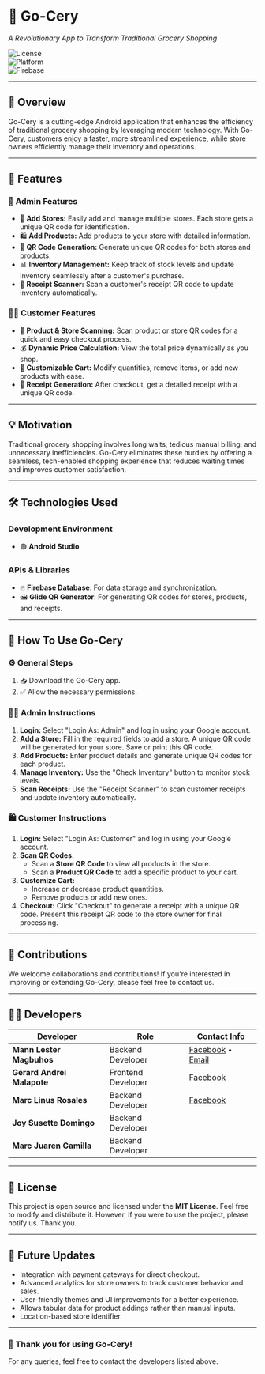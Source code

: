 # 🚀 **Go-Cery**  
*A Revolutionary App to Transform Traditional Grocery Shopping*  

![License](https://img.shields.io/badge/License-MIT-blue.svg)  
![Platform](https://img.shields.io/badge/Platform-Android-green.svg)  
![Firebase](https://img.shields.io/badge/Firebase-Integrated-orange.svg)  

---

## 🛒 **Overview**  
Go-Cery is a cutting-edge Android application that enhances the efficiency of traditional grocery shopping by leveraging modern technology. With Go-Cery, customers enjoy a faster, more streamlined experience, while store owners efficiently manage their inventory and operations.

---

## 🌟 **Features**  

### 🔧 **Admin Features**  
- 🏬 **Add Stores:** Easily add and manage multiple stores. Each store gets a unique QR code for identification.  
- 🛍️ **Add Products:** Add products to your store with detailed information.  
- 🎯 **QR Code Generation:** Generate unique QR codes for both stores and products.  
- 📊 **Inventory Management:** Keep track of stock levels and update inventory seamlessly after a customer's purchase.  
- 📄 **Receipt Scanner:** Scan a customer's receipt QR code to update inventory automatically.  

### 👨‍💻 **Customer Features**  
- 📱 **Product & Store Scanning:** Scan product or store QR codes for a quick and easy checkout process.  
- 💰 **Dynamic Price Calculation:** View the total price dynamically as you shop.  
- 🛒 **Customizable Cart:** Modify quantities, remove items, or add new products with ease.  
- 🧾 **Receipt Generation:** After checkout, get a detailed receipt with a unique QR code.  

---

## 💡 **Motivation**  
Traditional grocery shopping involves long waits, tedious manual billing, and unnecessary inefficiencies. Go-Cery eliminates these hurdles by offering a seamless, tech-enabled shopping experience that reduces waiting times and improves customer satisfaction.

---

## 🛠️ **Technologies Used**  

### **Development Environment**  
- 🟢 **Android Studio**  

### **APIs & Libraries**  
- 🔥 **Firebase Database**: For data storage and synchronization.  
- 🖼️ **Glide QR Generator**: For generating QR codes for stores, products, and receipts.  

---

## 📝 **How To Use Go-Cery**  

### ⚙️ **General Steps**  
1. 📥 Download the Go-Cery app.  
2. ✅ Allow the necessary permissions.  

### 👨‍🔧 **Admin Instructions**  
1. **Login:** Select "Login As: Admin" and log in using your Google account.  
2. **Add a Store:** Fill in the required fields to add a store. A unique QR code will be generated for your store. Save or print this QR code.  
3. **Add Products:** Enter product details and generate unique QR codes for each product.  
4. **Manage Inventory:** Use the "Check Inventory" button to monitor stock levels.  
5. **Scan Receipts:** Use the "Receipt Scanner" to scan customer receipts and update inventory automatically.  

### 🛍️ **Customer Instructions**  
1. **Login:** Select "Login As: Customer" and log in using your Google account.  
2. **Scan QR Codes:**  
   - Scan a **Store QR Code** to view all products in the store.  
   - Scan a **Product QR Code** to add a specific product to your cart.  
3. **Customize Cart:**  
   - Increase or decrease product quantities.  
   - Remove products or add new ones.  
4. **Checkout:** Click "Checkout" to generate a receipt with a unique QR code. Present this receipt QR code to the store owner for final processing.  

---

## 🤝 **Contributions**  
We welcome collaborations and contributions! If you're interested in improving or extending Go-Cery, please feel free to contact us.

---

## 👨‍💻 **Developers**  

| Developer             | Role                | Contact Info                                                                                      |
|-----------------------|---------------------|--------------------------------------------------------------------------------------------------|
| **Mann Lester Magbuhos** | Backend Developer   | [Facebook](https://www.facebook.com/mann.lester.magbuhos.2024) • [Email](mailto:mannlesterm@gmail.com) |
| **Gerard Andrei Malapote** | Frontend Developer  | [Facebook](https://www.facebook.com/malapote.jiwaaaaaaaaaaaaaaard)                                 |
| **Marc Linus Rosales**   | Backend Developer   | [Facebook](https://www.facebook.com/MarcLinus.rosales29)                                           |
| **Joy Susette Domingo**   | Backend Developer   |                                         |
| **Marc Juaren Gamilla**   | Backend Developer   |                                          |

---

## 📜 **License**  
This project is open source and licensed under the **MIT License**. Feel free to modify and distribute it.
However, if you were to use the project, please notify us. Thank you.

---

## 🎯 **Future Updates**  
- Integration with payment gateways for direct checkout.  
- Advanced analytics for store owners to track customer behavior and sales.  
- User-friendly themes and UI improvements for a better experience.
- Allows tabular data for product addings rather than manual inputs.
- Location-based store identifier.

---

### 🌟 **Thank you for using Go-Cery!**  
For any queries, feel free to contact the developers listed above.  
  
